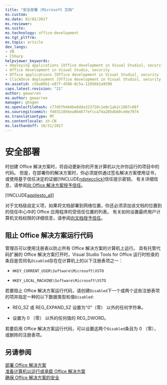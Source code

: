 ```yaml
---
title: "安全部署 |Microsoft 文档"
ms.custom: 
ms.date: 02/02/2017
ms.reviewer: 
ms.suite: 
ms.technology: office-development
ms.tgt_pltfrm: 
ms.topic: article
dev_langs:
- VB
- CSharp
helpviewer_keywords:
- deploying applications [Office development in Visual Studio], security
- Office development in Visual Studio, security
- Office applications [Office development in Visual Studio], security
- ClickOnce deployment [Office development in Visual Studio], security
ms.assetid: c5ba86b1-e87f-4508-8c5a-1295681a9590
caps.latest.revision: "21"
author: gewarren
ms.author: gewarren
manager: ghogen
ms.openlocfilehash: c77d5fb404be8dda323720c1e0c1ab2c1887c88f
ms.sourcegitcommit: f40311056ea0b4677efcca74a285dbb0ce0e7974
ms.translationtype: MT
ms.contentlocale: zh-CN
ms.lasthandoff: 10/31/2017
---
```

# <a name="secure-deployment"></a>安全部署
  时创建 Office 解决方案时，将自动更新你的开发计算机以允许你运行的项目中的代码。 但是，在部署你的解决方案时，你必须提供通过签名解决方案使用证书，或使用基于信任决定的证据[!INCLUDE[ndptecclick](../vsto/includes/ndptecclick-md.md)]信任提示密钥。 有关详细信息，请参阅[向 Office 解决方案授予信任](../vsto/granting-trust-to-office-solutions.md)。  
  
 [!INCLUDE[appliesto_all](../vsto/includes/appliesto-all-md.md)]  
  
 对于文档级自定义项，如果将文档部署到网络位置，你还必须添加该文档的位置到的信任中心中的 Office 应用程序的受信任位置的列表。 有关如何设置最终用户计算机文档权限的详细信息，请参阅[向文档授予信任](../vsto/granting-trust-to-documents.md)。  
  
## <a name="preventing-office-solutions-from-running-code"></a>阻止 Office 解决方案运行代码  
 管理员可以使用注册表以防止所有 Office 解决方案的计算机上运行。 具有托管代码扩展的 Office 解决方案打开时，Visual Studio Tools for Office 运行时检查的条目是否同名`Disabled`存在在计算机上的以下注册表项之一：  
  
-   `HKEY_CURRENT_USER\Software\Microsoft\VSTO`  
  
-   `HKEY_LOCAL_MACHINE\Software\Microsoft\VSTO`  
  
 若要阻止 Office 解决方案运行代码，请创建`Disabled`下一个或两个这些注册表项的项并指定一种的以下数据类型和值`Disabled`:  
  
-   REG_SZ 或 REG_EXPAND_SZ 设置为"0"（零） 以外的任何字符串。  
  
-   设置为 0 （零） 以外的任何值的 REG_DWORD。  
  
 若要启用 Office 解决方案运行代码，可以设置这两个`Disabled`条目为 0 （零），或删除的注册表项。  
  
## <a name="see-also"></a>另请参阅  
 [部署 Office 解决方案](../vsto/deploying-an-office-solution.md)   
 [准备计算机以运行或承载 Office 解决方案](http://msdn.microsoft.com/en-us/be1b173f-7261-4d74-aa4e-94ccd43db8d8)   
 [确保 Office 解决方案的安全](../vsto/securing-office-solutions.md)  
  
  